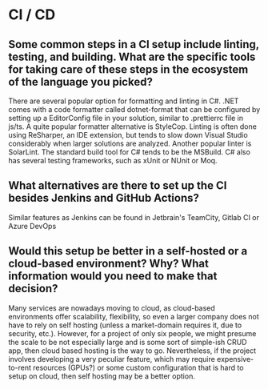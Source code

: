 # CI / CD

## Some common steps in a CI setup include linting, testing, and building. What are the specific tools for taking care of these steps in the ecosystem of the language you picked?

There are several popular option for formatting and linting in C#. .NET comes with a code formatter called dotnet-format that can be configured by setting up a EditorConfig file in your solution, similar to .prettierrc file in js/ts. A quite popular formatter alternative is StyleCop. Linting is often done using ReSharper, an IDE extension, but tends to slow down Visual Studio considerably when larger solutions are analyzed. Another popular linter is SolarLint. The standard build tool for C# tends to be the MSBuild. C# also has several testing frameworks, such as xUnit or NUnit or Moq.

## What alternatives are there to set up the CI besides Jenkins and GitHub Actions?

Similar features as Jenkins can be found in Jetbrain's TeamCity, Gitlab CI or Azure DevOps

## Would this setup be better in a self-hosted or a cloud-based environment? Why? What information would you need to make that decision?

Many services are nowadays moving to cloud, as cloud-based environments offer scalability, flexibility, so even a larger company does not have to rely on self hosting (unless a market-domain requires it, due to security, etc.). However, for a project of only six people, we might presume the scale to be not especially large and is some sort of simple-ish CRUD app, then cloud based hosting is the way to go. Nevertheless, if the project involves developing a very peculiar feature, which may require expensive-to-rent resources (GPUs?) or some custom configuration that is hard to setup on cloud, then self hosting may be a better option.
